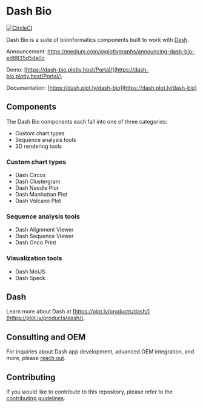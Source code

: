 # Dash Bio
[![CircleCI](https://circleci.com/gh/plotly/dash-bio/tree/master.svg?style=svg)](https://circleci.com/gh/plotly/dash-bio)

Dash Bio is a suite of bioinformatics components built to work with
[Dash](https://github.com/plotly/dash/).

Announcement: https://medium.com/@plotlygraphs/announcing-dash-bio-ed8835d5da0c

Demo:
[https://dash-bio.plotly.host/Portal/](https://dash-bio.plotly.host/Portal/)

Documentation:
[https://dash.plot.ly/dash-bio](https://dash.plot.ly/dash-bio)

## Components

The Dash Bio components each fall into one of three categories:

- Custom chart types
- Sequence analysis tools
- 3D rendering tools


### Custom chart types

- Dash Circos
- Dash Clustergram
- Dash Needle Plot
- Dash Manhattan Plot
- Dash Volcano Plot

### Sequence analysis tools

- Dash Alignment Viewer
- Dash Sequence Viewer
- Dash Onco Print

### Visualization tools

- Dash MolJS
- Dash Speck

## Dash

Learn more about Dash at
[https://plot.ly/products/dash/](https://plot.ly/products/dash/).

## Consulting and OEM

For inquiries about Dash app development, advanced OEM integration,
and more, please [reach
out](https://plotly.typeform.com/to/mH1Cpb).

## Contributing

If you would like to contribute to this repository, please refer to
the [contributing
guidelines](https://github.com/plotly/dash-bio/blob/master/CONTRIBUTING.md).
